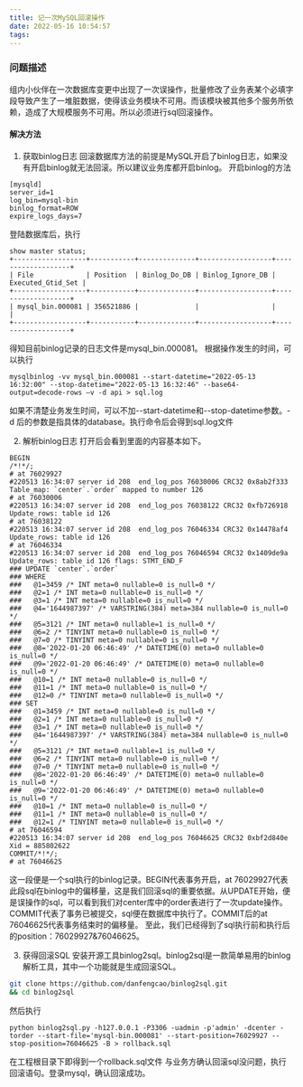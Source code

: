 ```yaml
---
title: 记一次MySQL回滚操作
date: 2022-05-16 10:54:57
tags:
---
```


### 问题描述
组内小伙伴在一次数据库变更中出现了一次误操作，批量修改了业务表某个必填字段导致产生了一堆脏数据，使得该业务模块不可用。而该模块被其他多个服务所依赖，造成了大规模服务不可用。所以必须进行sql回滚操作。

#### 解决方法
1. 获取binlog日志
回滚数据库方法的前提是MySQL开启了binlog日志，如果没有开启binlog就无法回滚。所以建议业务库都开启binlog。
开启binlog的方法
```
[mysqld]
server_id=1
log_bin=mysql-bin
binlog_format=ROW
expire_logs_days=7
```

登陆数据库后，执行
```
show master status;
+------------------+-----------+--------------+------------------+-------------------+
| File             | Position  | Binlog_Do_DB | Binlog_Ignore_DB | Executed_Gtid_Set |
+------------------+-----------+--------------+------------------+-------------------+
| mysql_bin.000081 | 356521886 |              |                  |                   |
+------------------+-----------+--------------+------------------+-------------------+
```
得知目前binlog记录的日志文件是mysql_bin.000081。
根据操作发生的时间，可以执行
```
mysqlbinlog -vv mysql_bin.000081 --start-datetime="2022-05-13 16:32:00" --stop-datetime="2022-05-13 16:32:46" --base64-output=decode-rows –v -d api > sql.log
```
如果不清楚业务发生时间，可以不加--start-datetime和--stop-datetime参数。-d 后的参数是指具体的database。执行命令后会得到sql.log文件

2. 解析binlog日志
打开后会看到里面的内容基本如下。
```
BEGIN
/*!*/;
# at 76029927
#220513 16:34:07 server id 208  end_log_pos 76030006 CRC32 0x8ab2f333 	Table_map: `center`.`order` mapped to number 126
# at 76030006
#220513 16:34:07 server id 208  end_log_pos 76038122 CRC32 0xfb726918 	Update_rows: table id 126
# at 76038122
#220513 16:34:07 server id 208  end_log_pos 76046334 CRC32 0x14478af4 	Update_rows: table id 126
# at 76046334
#220513 16:34:07 server id 208  end_log_pos 76046594 CRC32 0x1409de9a 	Update_rows: table id 126 flags: STMT_END_F
### UPDATE `center`.`order`
### WHERE
###   @1=3459 /* INT meta=0 nullable=0 is_null=0 */
###   @2=1 /* INT meta=0 nullable=0 is_null=0 */
###   @3=1 /* INT meta=0 nullable=0 is_null=0 */
###   @4='1644987397' /* VARSTRING(384) meta=384 nullable=0 is_null=0 */
###   @5=3121 /* INT meta=0 nullable=1 is_null=0 */
###   @6=2 /* TINYINT meta=0 nullable=0 is_null=0 */
###   @7=0 /* TINYINT meta=0 nullable=0 is_null=0 */
###   @8='2022-01-20 06:46:49' /* DATETIME(0) meta=0 nullable=0 is_null=0 */
###   @9='2022-01-20 06:46:49' /* DATETIME(0) meta=0 nullable=0 is_null=0 */
###   @10=1 /* INT meta=0 nullable=0 is_null=0 */
###   @11=1 /* INT meta=0 nullable=0 is_null=0 */
###   @12=0 /* TINYINT meta=0 nullable=0 is_null=0 */
### SET
###   @1=3459 /* INT meta=0 nullable=0 is_null=0 */
###   @2=1 /* INT meta=0 nullable=0 is_null=0 */
###   @3=1 /* INT meta=0 nullable=0 is_null=0 */
###   @4='1644987397' /* VARSTRING(384) meta=384 nullable=0 is_null=0 */
###   @5=3121 /* INT meta=0 nullable=1 is_null=0 */
###   @6=2 /* TINYINT meta=0 nullable=0 is_null=0 */
###   @7=0 /* TINYINT meta=0 nullable=0 is_null=0 */
###   @8='2022-01-20 06:46:49' /* DATETIME(0) meta=0 nullable=0 is_null=0 */
###   @9='2022-01-20 06:46:49' /* DATETIME(0) meta=0 nullable=0 is_null=0 */
###   @10=1 /* INT meta=0 nullable=0 is_null=0 */
###   @11=1 /* INT meta=0 nullable=0 is_null=0 */
###   @12=1 /* TINYINT meta=0 nullable=0 is_null=0 */
# at 76046594
#220513 16:34:07 server id 208  end_log_pos 76046625 CRC32 0xbf2d840e 	Xid = 885802622
COMMIT/*!*/;
# at 76046625
```
这一段便是一个sql执行的binlog记录。BEGIN代表事务开启，at 76029927代表此段sql在binlog中的偏移量，这是我们回滚sql的重要依据。从UPDATE开始，便是误操作的sql，可以看到我们对center库中的order表进行了一次update操作。COMMIT代表了事务已被提交，sql便在数据库中执行了。COMMIT后的at 76046625代表事务结束时的偏移量。
至此，我们已经得到了sql执行前和执行后的position：76029927&76046625。

3. 获得回滚SQL
安装开源工具binlog2sql。binlog2sql是一款简单易用的binlog解析工具，其中一个功能就是生成回滚SQL。
```bash
git clone https://github.com/danfengcao/binlog2sql.git 
&& cd binlog2sql
```
然后执行
```
python binlog2sql.py -h127.0.0.1 -P3306 -uadmin -p'admin' -dcenter -torder --start-file='mysql-bin.000081' --start-position=76029927 --stop-position=76046625 -B > rollback.sql
```
在工程根目录下即得到一个rollback.sql文件
与业务方确认回滚sql没问题，执行回滚语句。登录mysql，确认回滚成功。